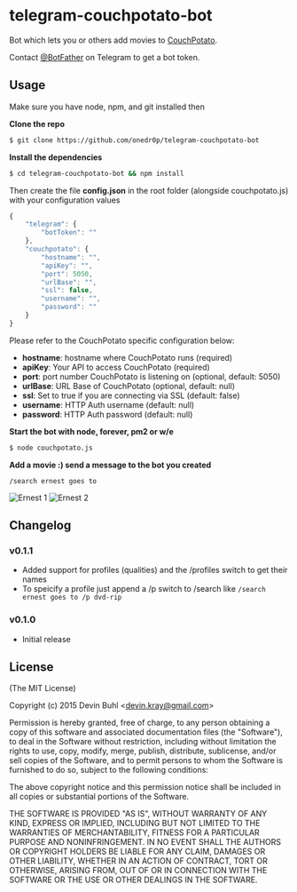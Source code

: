 # telegram-couchpotato-bot

Bot which lets you or others add movies to [CouchPotato](https://couchpota.to/).

Contact [@BotFather](http://telegram.me/BotFather) on Telegram to get a bot token.

## Usage

Make sure you have node, npm, and git installed then

**Clone the repo**
```bash 
$ git clone https://github.com/onedr0p/telegram-couchpotato-bot
```

**Install the dependencies**
```bash 
$ cd telegram-couchpotato-bot && npm install
```

Then create the file **config.json** in the root folder (alongside couchpotato.js) with your configuration values

```javascript
{
	"telegram": {
		"botToken": ""
	},
	"couchpotato": {
		"hostname": "", 
		"apiKey": "",
		"port": 5050, 
		"urlBase": "", 
		"ssl": false,
		"username": "",
		"password": ""
	}
}
```

Please refer to the CouchPotato specific configuration below:

- **hostname**: hostname where CouchPotato runs (required)
- **apiKey**: Your API to access CouchPotato (required)
- **port**: port number CouchPotato is listening on (optional, default: 5050)
- **urlBase**: URL Base of CouchPotato (optional, default: null)
- **ssl**: Set to true if you are connecting via SSL (default: false)
- **username**: HTTP Auth username (default: null)
- **password**: HTTP Auth password (default: null)


**Start the bot with node, forever, pm2 or w/e**
```bash
$ node couchpotato.js
```

**Add a movie :) send a message to the bot you created**

`/search ernest goes to`

![Ernest 1](http://i.imgur.com/jgJFuCX.png) ![Ernest 2](http://i.imgur.com/lzi3h5d.png)

## Changelog

### v0.1.1
- Added support for profiles (qualities) and the /profiles switch to get their names
- To speicify a profile just append a /p switch to /search like `/search ernest goes to /p dvd-rip`

### v0.1.0
- Initial release

## License
(The MIT License)

Copyright (c) 2015 Devin Buhl &lt;devin.kray@gmail.com&gt;

Permission is hereby granted, free of charge, to any person obtaining
a copy of this software and associated documentation files (the
"Software"), to deal in the Software without restriction, including
without limitation the rights to use, copy, modify, merge, publish,
distribute, sublicense, and/or sell copies of the Software, and to
permit persons to whom the Software is furnished to do so, subject to
the following conditions:

The above copyright notice and this permission notice shall be
included in all copies or substantial portions of the Software.

THE SOFTWARE IS PROVIDED "AS IS", WITHOUT WARRANTY OF ANY KIND,
EXPRESS OR IMPLIED, INCLUDING BUT NOT LIMITED TO THE WARRANTIES OF
MERCHANTABILITY, FITNESS FOR A PARTICULAR PURPOSE AND
NONINFRINGEMENT. IN NO EVENT SHALL THE AUTHORS OR COPYRIGHT HOLDERS BE
LIABLE FOR ANY CLAIM, DAMAGES OR OTHER LIABILITY, WHETHER IN AN ACTION
OF CONTRACT, TORT OR OTHERWISE, ARISING FROM, OUT OF OR IN CONNECTION
WITH THE SOFTWARE OR THE USE OR OTHER DEALINGS IN THE SOFTWARE.
